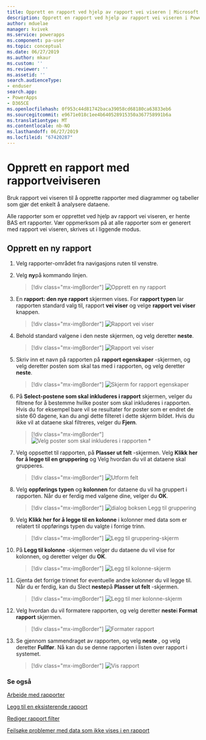 ```yaml
---
title: Opprett en rapport ved hjelp av rapport vei viseren | Microsoft Docs
description: Opprett en rapport ved hjelp av rapport vei viseren i PowerApps
author: mduelae
manager: kvivek
ms.service: powerapps
ms.component: pa-user
ms.topic: conceptual
ms.date: 06/27/2019
ms.author: mkaur
ms.custom: ''
ms.reviewer: ''
ms.assetid: ''
search.audienceType:
- enduser
search.app:
- PowerApps
- D365CE
ms.openlocfilehash: 0f953c44d81742baca39058cd68180ca63833eb6
ms.sourcegitcommit: e9671e018c1ee4b640528915350a367758991b6a
ms.translationtype: MT
ms.contentlocale: nb-NO
ms.lasthandoff: 06/27/2019
ms.locfileid: "67420287"
---
```

# <a name="create-a-report-using-the-report-wizard"></a>Opprett en rapport med rapportveiviseren


Bruk rapport vei viseren til å opprette rapporter med diagrammer og tabeller som gjør det enkelt å analysere dataene. 

Alle rapporter som er opprettet ved hjelp av rapport vei viseren, er hente BAS ert rapporter. Vær oppmerksom på at alle rapporter som er generert med rapport vei viseren, skrives ut i liggende modus.

## <a name="create-a-new-report"></a>Opprett en ny rapport

1. Velg rapporter-området fra navigasjons ruten til venstre.  
2. Velg **ny**på kommando linjen.

    > [!div class="mx-imgBorder"]
    > ![Opprett en ny rapport](media/newreport.png "Opprett en ny rapport")
  
3. En **rapport: den nye rapport** skjermen vises. For **rapport typen** lar rapporten standard valg til, rapport **vei viser** og velge **rapport vei viser** knappen. 

    > [!div class="mx-imgBorder"]
    > ![Rapport vei viser](media/report_wizard.png "Rapport vei viser skjerm")
  
4. Behold standard valgene i den neste skjermen, og velg deretter **neste**.
 
    > [!div class="mx-imgBorder"]
    > ![Rapport vei viser](media/report_wizard_1.png "Rapport vei viser skjerm")
   
4. Skriv inn et navn på rapporten på **rapport egenskaper** -skjermen, og velg deretter posten som skal tas med i rapporten, og velg deretter **neste**.
 
    > [!div class="mx-imgBorder"]
    > ![Skjerm for rapport egenskaper](media/report_wizard_2.png "Skjerm for rapport egenskaper")
  
5.  På **Select-postene som skal inkluderes i rapport** skjermen, velger du filtrene for å bestemme hvilke poster som skal inkluderes i rapporten. Hvis du for eksempel bare vil se resultater for poster som er endret de siste 60 dagene, kan du angi dette filteret i dette skjerm bildet. Hvis du ikke vil at dataene skal filtreres, velger du **Fjern**.

    > [!div class="mx-imgBorder"]
    > ![Velg poster som skal inkluderes i rapporten *](media/report_wizard_3.png "Velg poster som skal inkluderes i rapporten")
  
6. Velg oppsettet til rapporten, på **Plasser ut felt** -skjermen. Velg **Klikk her for å legge til en gruppering** og Velg hvordan du vil at dataene skal grupperes.

    > [!div class="mx-imgBorder"]
    > ![Utform felt](media/report_wizard_4.png "Utform felt")

7. Velg **oppførings typen** og **kolonnen** for dataene du vil ha gruppert i rapporten. Når du er ferdig med valgene dine, velger du **OK**.

    > [!div class="mx-imgBorder"]
    > ![dialog boksen Legg til gruppering](media/report_wizard_5.png "Legg til gruppering-skjerm")
  
8. Velg **Klikk her for å legge til en kolonne** i kolonner med data som er relatert til oppførings typen du valgte i forrige trinn.  

    > [!div class="mx-imgBorder"]
    > ![Legg til gruppering-skjerm](media/report_wizard_6.png "Legg til gruppering-skjerm")

9. På **Legg til kolonne** -skjermen velger du dataene du vil vise for kolonnen, og deretter velger du **OK**. 

    > [!div class="mx-imgBorder"]
    > ![Legg til kolonne-skjerm](media/report_wizard_7.png "Legg til kolonne-skjerm")
  
10. Gjenta det forrige trinnet for eventuelle andre kolonner du vil legge til. Når du er ferdig, kan du Slect **neste**på **Plasser ut felt** -skjermen.
 
    > [!div class="mx-imgBorder"]
    > ![Legg til mer kolonne-skjerm](media/report_wizard_8.png "Legg til mer kolonne-skjerm")
  
11. Velg hvordan du vil formatere rapporten, og velg deretter **neste**i **Format rapport** skjermen.
 
    > [!div class="mx-imgBorder"]
    > ![Formater rapport](media/report_wizard_9.png "Formater rapport skjerm bilde")

12. Se gjennom sammendraget av rapporten, og velg **neste** , og velg deretter **Fullfør**. Nå kan du se denne rapporten i listen over rapport i systemet.

    > [!div class="mx-imgBorder"]
    > ![Vis rapport](media/report_wizard_10.png "Vis rapporten")

### <a name="see-also"></a>Se også
[Arbeide med rapporter](work-with-reports.md) 

[Legg til en eksisterende rapport](add-existing-report.md)

[Rediger rapport filter](edit-report-filter.md)

[Feilsøke problemer med data som ikke vises i en rapport](troubleshoot-reports.md)


